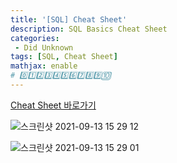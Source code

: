 ```yaml
---
title: '[SQL] Cheat Sheet'
description: SQL Basics Cheat Sheet
categories:
 - Did Unknown
tags: [SQL, Cheat Sheet]
mathjax: enable
# 0️⃣1️⃣2️⃣3️⃣4️⃣5️⃣6️⃣7️⃣8️⃣9️⃣🔟
---
```


[Cheat Sheet 바로가기](https://learnsql.com/blog/sql-basics-cheat-sheet/sql-basics-cheat-sheet-a4.pdf)

![스크린샷 2021-09-13 15 29 12](https://user-images.githubusercontent.com/79494088/133034548-16341130-00df-4f78-9fb2-8aa494398985.png)

![스크린샷 2021-09-13 15 29 01](https://user-images.githubusercontent.com/79494088/133034558-daa94599-0491-46b4-be2f-c1e2de469709.png)
